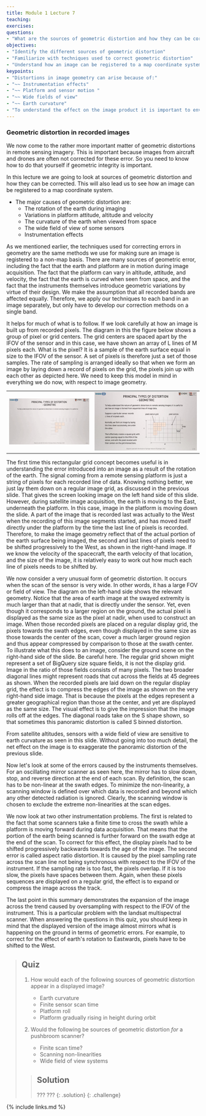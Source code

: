 ```yaml
---
title: Module 1 Lecture 7
teaching: 
exercises:
questions:
- "What are the sources of geometric distortion and how they can be corrected?"
objectives:
- "Identify the different sources of geometric distortion"
- "Familiarize with techniques used to correct geometric distortion"
- "Understand how an image can be registered to a map coordinate system."
keypoints:
- "Distortions in image geometry can arise because of:"
- "~~ Instrumentation effects"
- "~~ Platform and sensor motion "
- "~~ Wide fields of view"
- "~~ Earth curvature"
- "To understand the effect on the image product it is important to envisage the pixels laid down on a rectangular grid.  The result is often opposite to what might be expected.  For example, if the sampling rate across  a scan line is too fast, so that the recorded IF0Vs overlap, the recorded image ls too broad, not too narrow"
---
```


### Geometric distortion in recorded images

We now come to the rather more important matter of geometric distortions in remote sensing imagery. This is important because images from aircraft and drones are often not corrected for these error. So you need to know how to do that yourself if geometric integrity is important. 

In this lecture we are going to look at sources of geometric distortion and how they can be corrected. This will also lead us to see how an image can be registered to a map coordinate system.

 

- The major causes of geometric distortion are:
  - The rotation of the earth during imaging
  - Variations in platform attitude, altitude and velocity
  - The curvature of the earth  when viewed from space
  - The wide field of view of some sensors
  - Instrumentation effects

As we mentioned earlier, the techniques used for correcting errors in geometry are the same methods we use for making sure an image is registered to a non-map basis. There are many sources of geometric error, including the fact that the earth and platform are in motion during image acquisition. The fact that the platform can vary in altitude, attitude, and velocity, the fact that the earth is curved when seen from space, and the fact that the instruments themselves introduce geometric variations by virtue of their design. We make the assumption that all recorded bands are affected equally. Therefore, we apply our techniques to each band in an image separately, but only have to develop our correction methods on a single band. 

It helps for much of what is to follow. If we look carefully at how an image is built up from recorded pixels. The diagram in this the figure below shows a group of pixel or grid centers. The grid centers are spaced apart by the IFOV of the sensor and in this case, we have shown an array of L lines of M pixels each. What is the pixel? It is a sample of the earth surface equal in size to the IFOV of the sensor. A set of pixels is therefore just a set of those samples. The rate of sampling is arranged ideally so that when we form an image by laying down a record of pixels on the grid, the pixels join up with each other as depicted here. We need to keep this model in mind in everything we do now, with respect to image geometry. 

|                                                              |                                                              |
| ------------------------------------------------------------ | ------------------------------------------------------------ |
| ![geometric_distortions](..\fig\Lec_7\geometric_distortions.gif) | ![geometric_distortions](..\fig\Lec_7\geometric_distortions.png) |



The first time this rectangular grid concept becomes useful is in understanding the error introduced into an image as a result of the rotation of the earth. The signal coming from a remote sensing platform is just a string of pixels for each recorded line of data. Knowing nothing better, we just lay them down on a regular image grid, as discussed in the previous slide. That gives the screen looking image on the left hand side of this slide. However, during satellite image acquisition, the earth is moving to the East, underneath the platform. In this case, image in the platform is moving down the slide. A part of the image that is recorded last was actually to the West when the recording of this image segments started, and has moved itself directly under the platform by the time the last line of pixels is recorded. Therefore, to make the image geometry reflect that of the actual portion of the earth surface being imaged, the second and last lines of pixels need to be shifted progressively to the West, as shown in the right-hand image. If we know the velocity of the spacecraft, the earth velocity of that location, and the size of the image, it is relatively easy to work out how much each line of pixels needs to be shifted by. 

We now consider a very unusual form of geometric distortion. It occurs when the scan of the sensor is very wide. In other words, it has a large FOV or field of view. The diagram on the left-hand side shows the relevant geometry. Notice that the area of earth image at the swayed extremity is much larger than that at nadir, that is directly under the sensor. Yet, even though it corresponds to a larger region on the ground, the actual pixel is displayed as the same size as the pixel at nadir, when used to construct an image. When those recorded pixels are placed on a regular display grid, the pixels towards the swath edges, even though displayed in the same size as those towards the center of the scan, cover a much larger ground region and thus appear compressed by comparison to those at the swath center. To illustrate what this does to an image, consider the ground scene on the right-hand side of the slide. Be careful here. The regular grid shown might represent a set of BigQuery size square fields, it is not the display grid. Image in the ratio of those fields consists of many pixels. The two broader diagonal lines might represent roads that cut across the fields at 45 degrees as shown. When the recorded pixels are laid down on the regular display grid, the effect is to compress the edges of the image as shown on the very right-hand side image. That is because the pixels at the edges represent a greater geographical region than those at the center, and yet are displayed as the same size. The visual effect is to give the impression that the image rolls off at the edges. The diagonal roads take on the S shape shown, so that sometimes this panoramic distortion is called S binned distortion. 

From satellite altitudes, sensors with a wide field of view are sensitive to earth curvature as seen in this slide. Without going into too much detail, the net effect on the image is to exaggerate the panoramic distortion of the previous slide. 

Now let's look at some of the errors caused by the instruments themselves. For an oscillating mirror scanner as seen here, the mirror has to slow down, stop, and reverse direction at the end of each scan. By definition, the scan has to be non-linear at the swath edges. To minimize the non-linearity, a scanning window is defined over which data is recorded and beyond which any other detected radiation is ignored. Clearly, the scanning window is chosen to exclude the extreme non-linearities at the scan edges. 

We now look at two other instrumentation problems. The first is related to the fact that some scanners take a finite time to cross the swath while a platform is moving forward during data acquisition. That means that the portion of the earth being scanned is further forward on the swath edge at the end of the scan. To correct for this effect, the display pixels had to be shifted progressively backwards towards the age of the image. The second error is called aspect ratio distortion. It is caused by the pixel sampling rate across the scan line not being synchronous with respect to the IFOV of the instrument. If the sampling rate is too fast, the pixels overlap. If it is too slow, the pixels have spaces between them. Again, when these pixels sequences are displayed on a regular grid, the effect is to expand or compress the image across the track. 

The last point in this summary demonstrates the expansion of the image across the trend caused by oversampling with respect to the IFOV of the instrument. This is a particular problem with the landsat multispectral scanner. When answering the questions in this quiz, you should keep in mind that the displayed version of the image almost mirrors what is happening on the ground in terms of geometric errors. For example, to correct for the effect of earth's rotation to Eastwards, pixels have to be shifted to the West. 

> ## Quiz
>
> 1. How would each of the following sources of geometric distortion appear in a displayed image?
>    - Earth curvature
>    - Finite sensor scan time
>    - Platform roll
>    - Platform gradually rising in height during orbit
> 2. Would the following be sources of geometric distortion *for* a pushbroom scanner?
>
>    - Finite scan time?
>    - Scanning non-linearities
>    - Wide field of view systems
>
> 
>
> > ## Solution
> >
> > ???
> > ???
> {: .solution}
{: .challenge}

{% include links.md %}

